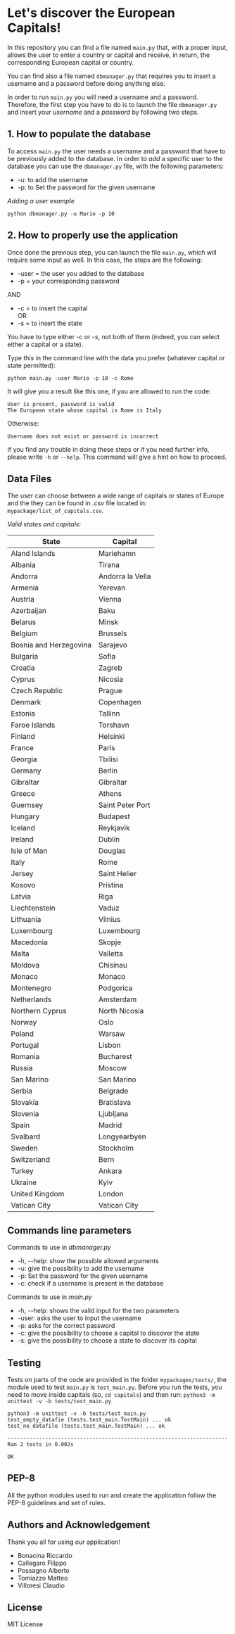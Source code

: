 # Let's discover the European Capitals!

In this repository you can find a file named ```main.py``` that, with a proper input, allows the user to enter a country or capital and receive, in return, the corresponding European capital or country.

You can find also a file named ```dbmanager.py``` that requires you to insert a username and a password before doing anything else.

In order to run ```main.py``` you will need a username and a password. Therefore, the first step you have to do is to launch the file ```dbmanager.py``` and insert your *username* and a *password* by following two steps.

## 1. How to populate the database

To access ```main.py``` the user needs a username and a password that have to be previously added to the database.
In order to *add* a specific user to the database you can use the ```dbmanager.py``` file, with the following parameters:

* -u: to add the username
* -p: to Set the password for the given username

_Adding a user example_
```
python dbmanager.py -u Mario -p 10
```

## 2. How to properly use the application

Once done the previous step, you can launch the file ```main.py```, which will require some input as well.
In this case, the steps are the following:
* -user = the user you added to the database
* -p = your corresponding password

AND
* -c = to insert the capital
<br>OR
* -s = to insert the state

You have to type either -c or -s, not both of them (indeed, you can select either a capital or a state).

Type this in the command line with the data you prefer (whatever capital or state permitted):
```
python main.py -user Mario -p 10 -c Rome
```

It will give you a result like this one, if you are allowed to run the code:
```
User is present, password is valid
The European state whose capital is Rome is Italy
```
Otherwise:
```
Username does not exist or password is incorrect
```

If you find any trouble in doing these steps or if you need further info, please write ```-h``` or ```--help```. This command will give a hint on how to proceed.

## Data Files

The user can choose between a wide range of capitals or states of Europe and the they can be found in _.csv_ file located in: ```mypackage/list_of_capitals.csv```.

*Valid states and capitals:*

|State                 |Capital         |
|----------------------|----------------|
|Aland Islands         |Mariehamn       |
|Albania               |Tirana          |
|Andorra               |Andorra la Vella|
|Armenia               |Yerevan         |
|Austria               |Vienna          |
|Azerbaijan            |Baku            |
|Belarus               |Minsk           |
|Belgium               |Brussels        |
|Bosnia and Herzegovina|Sarajevo        |
|Bulgaria              |Sofia           |
|Croatia               |Zagreb          |
|Cyprus                |Nicosia         |
|Czech Republic        |Prague          |
|Denmark               |Copenhagen      |
|Estonia               |Tallinn         |
|Faroe Islands         |Torshavn        |
|Finland               |Helsinki        |
|France                |Paris           |
|Georgia               |Tbilisi         |
|Germany               |Berlin          |
|Gibraltar             |Gibraltar       |
|Greece                |Athens          |
|Guernsey              |Saint Peter Port|
|Hungary               |Budapest        |
|Iceland               |Reykjavik       |
|Ireland               |Dublin          |
|Isle of Man           |Douglas         |
|Italy                 |Rome            |
|Jersey                |Saint Helier    |
|Kosovo                |Pristina        |
|Latvia                |Riga            |
|Liechtenstein         |Vaduz           |
|Lithuania             |Vilnius         |
|Luxembourg            |Luxembourg      |
|Macedonia             |Skopje          |
|Malta                 |Valletta        |
|Moldova               |Chisinau        |
|Monaco                |Monaco          |
|Montenegro            |Podgorica       |
|Netherlands           |Amsterdam       |
|Northern Cyprus       |North Nicosia   |
|Norway                |Oslo            |
|Poland                |Warsaw          |
|Portugal              |Lisbon          |
|Romania               |Bucharest       |
|Russia                |Moscow          |
|San Marino            |San Marino      |
|Serbia                |Belgrade        |
|Slovakia              |Bratislava      |
|Slovenia              |Ljubljana       |
|Spain                 |Madrid          |
|Svalbard              |Longyearbyen    |
|Sweden                |Stockholm       |
|Switzerland           |Bern            |
|Turkey                |Ankara          |
|Ukraine               |Kyiv            |
|United Kingdom        |London          |
|Vatican City          |Vatican City    |

## Commands line parameters

Commands to use in *dbmanager.py*

* -h, --help: show the possible allowed arguments
* -u: give the possibility to add the username
* -p: Set the password for the given username
* -c: check if a username is present in the database

Commands to use in *main.py*

* -h, --help: shows the valid input for the two parameters
* -user: asks the user to input the username
* -p: asks for the correct password
* -c: give the possibility to choose a capital to discover the state
* -s: give the possibility to choose a state to discover its capital

## Testing

Tests on parts of the code are provided in the folder ```mypackages/tests/```, the module used to test ```main.py``` is ```test_main.py```.
Before you run the tests, you need to move inside capitals (so, ```cd capitals```) and then run: ```python3 -m unittest -v -b tests/test_main.py```

```
python3 -m unittest -v -b tests/test_main.py
test_empty_datafie (tests.test_main.TestMain) ... ok
test_no_datafile (tests.test_main.TestMain) ... ok

----------------------------------------------------------------------
Ran 2 tests in 0.002s

OK
```

## PEP-8

All the python modules used to run and create the application follow the PEP-8 guidelines and set of rules. 

## Authors and Acknowledgement

Thank you all for using our application!

* Bonacina Riccardo
* Callegaro Filippo
* Possagno Alberto
* Tomiazzo Matteo
* Villoresi Claudio

## License

MIT License
